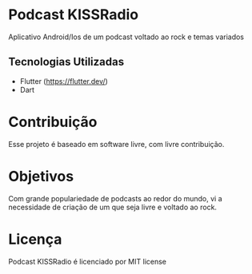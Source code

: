 # Podcast KISSRadio
Aplicativo Android/Ios de um podcast voltado ao rock e temas variados

##  Tecnologias Utilizadas
- Flutter (https://flutter.dev/)
- Dart

# Contribuição
Esse projeto é baseado em software livre, com livre contribuição.

# Objetivos
Com grande populariedade de podcasts ao redor do mundo, vi a necessidade de criação de um que seja livre e voltado ao rock.

# Licença
Podcast KISSRadio é licenciado por MIT license
